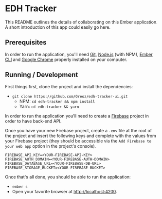 # EDH Tracker

This README outlines the details of collaborating on this Ember application.
A short introduction of this app could easily go here.

## Prerequisites

In order to run the application, you'll need [Git](https://git-scm.com/),
[Node.js](https://nodejs.org/) (with NPM), [Ember CLI](https://ember-cli.com/) and
[Google Chrome](https://google.com/chrome/) properly installed on your computer.

## Running / Development

First things first, clone the project and install the dependencies:

* `git clone https://github.com/Oreoz/edh-tracker-ui.git`
  * NPM: `cd edh-tracker && npm install`
  * Yarn: `cd edh-tracker && yarn`

In order to run the application you'll need to create a
[Firebase](https://firebase.google.com/) project in order to have back-end API.

Once you have your new Firebase project, create a `.env` file at the root of
the project and insert the following keys and complete with the values from your
Firebase project (they should be accessible via the `Add Firebase to your web
app` option in the project's console).

```
FIREBASE_API_KEY=<YOUR-FIREBASE-API-KEY>
FIREBASE_AUTH_DOMAIN=<YOUR-FIREBASE-AUTH-DOMAIN>
FIREBASE_DATABASE_URL=<YOUR-FIREBASE-DB-URL>
FIREBASE_STORAGE_BUCKET=<YOUR-FIREBASE-BUCKET>
```

Once that's all done, you should be able to run the application:
* `ember s`
* Open your favorite browser at [http://localhost:4200](http://localhost:4200).

